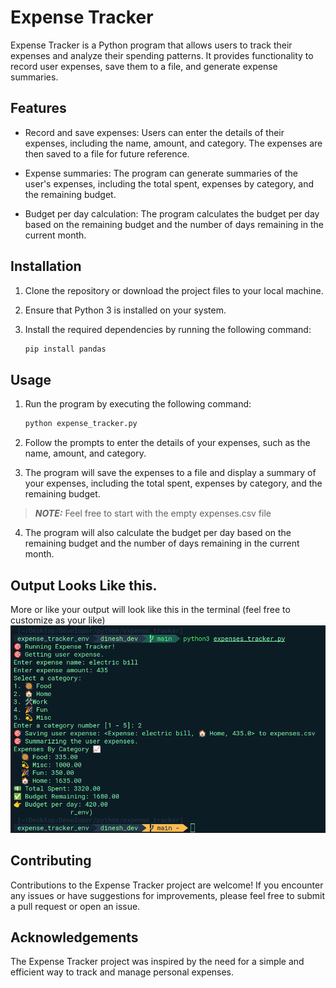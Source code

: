 # Expense Tracker

Expense Tracker is a Python program that allows users to track their expenses and analyze their spending patterns. It provides functionality to record user expenses, save them to a file, and generate expense summaries.

## Features

- Record and save expenses: Users can enter the details of their expenses, including the name, amount, and category. The expenses are then saved to a file for future reference.

- Expense summaries: The program can generate summaries of the user's expenses, including the total spent, expenses by category, and the remaining budget.

- Budget per day calculation: The program calculates the budget per day based on the remaining budget and the number of days remaining in the current month.

## Installation

1. Clone the repository or download the project files to your local machine.

2. Ensure that Python 3 is installed on your system.

3. Install the required dependencies by running the following command:

   ```bash
   pip install pandas
   ```

## Usage

1. Run the program by executing the following command:

   ```bash
   python expense_tracker.py

   ```

2. Follow the prompts to enter the details of your expenses, such as the name, amount, and category.

3. The program will save the expenses to a file and display a summary of your expenses, including the total spent, expenses by category, and the remaining budget.

> **_NOTE:_** Feel free to start with the empty expenses.csv file

4. The program will also calculate the budget per day based on the remaining budget and the number of days remaining in the current month.

## Output Looks Like this.

More or like your output will look like this in the terminal (feel free to customize as your like)
![output image](images/output.png)

## Contributing

Contributions to the Expense Tracker project are welcome! If you encounter any issues or have suggestions for improvements, please feel free to submit a pull request or open an issue.

## Acknowledgements

The Expense Tracker project was inspired by the need for a simple and efficient way to track and manage personal expenses.
